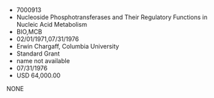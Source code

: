 * 7000913
* Nucleoside Phosphotransferases and Their Regulatory         Functions in Nucleic Acid Metabolism
* BIO,MCB
* 02/01/1971,07/31/1976
* Erwin Chargaff, Columbia University
* Standard Grant
*   name not available
* 07/31/1976
* USD 64,000.00

NONE